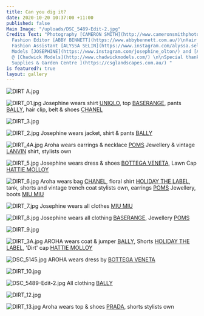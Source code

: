 ```yaml
---
title: Can you dig it?
date: 2020-10-20 10:37:00 +11:00
published: false
Main Image: "/uploads/DSC_5489-Edit-2.jpg"
Credits Text: "Photography [CAMERON SMITH](http://www.cameronsmithphoto.com/index.html),
  Fashion Editor [ABBY BENNETT](https://www.abbybennett.com.au/)\nHair & Make up [EMMA-LOUISE](https://www.emmalouisemakeup.com/),
  Fashion Assistant [ALYSSA SELIN](https://www.instagram.com/alyssa.selin/?hl=en),
  Models [JOSEPHINE](https://www.instagram.com/josephine_olton/) and [AROHA](https://www.instagram.com/arohaatkinson/)
  @ [Chadwick Models](http://www.chadwickmodels.com/) \n\nSpecial thanks to [CSG Landscape
  Supplies & Garden Centre ](https://csglandscapes.com.au/) "
is featured?: true
layout: gallery
---
```


![DIRT A.jpg](/uploads/DIRT%20A.jpg)

![DIRT_01.jpg](/uploads/DIRT_01.jpg)
Josephine wears shirt [UNIQLO](https://www.uniqlo.com/au/), top [BASERANGE](https://baserange.net.au/), pants [BALLY](https://www.bally.com.au/en_AU/home), hair clip, belt & shoes [CHANEL](https://www.chanel.com/au/)

![DIRT_3.jpg](/uploads/DIRT_3.jpg)

![DIRT_2.jpg](/uploads/DIRT_2.jpg)
Josephine wears jacket, shirt & pants [BALLY](https://www.bally.com.au/en_AU/home)

![DIRT_4A.jpg](/uploads/DIRT_4A.jpg)
Aroha wears earrings & necklace [POMS](https://www.pomspoms.com.au/) Jewellery & vintage [LANVIN](https://www.lanvin.com/au/) shirt, stylists own

![DIRT_5.jpg](/uploads/DIRT_5.jpg)
Josephine wears dress & shoes [BOTTEGA VENETA](https://www.bottegaveneta.com/au), Lawn Cap [HATTIE MOLLOY](https://shopbyhattie.com/)

![DIRT_6.jpg](/uploads/DIRT_6.jpg)
Aroha wears bag [CHANEL](https://www.chanel.com/au/), floral shirt [HOLIDAY THE LABEL](https://holidaythelabel.com/), tank, shorts and vintage trench coat stylists own, earrings [POMS](https://www.pomspoms.com.au/) Jewellery, boots [MIU MIU](https://www.miumiu.com/au/en.html)

![DIRT_7.jpg](/uploads/DIRT_7.jpg)
Josephine wears all clothes [MIU MIU](https://www.miumiu.com/au/en.html)


![DIRT_8.jpg](/uploads/DIRT_8.jpg)
Josephine wears all clothing [BASERANGE](https://baserange.net.au/), Jewellery [POMS](https://www.pomspoms.com.au/)

![DIRT_9.jpg](/uploads/DIRT_9.jpg)

![DIRT_3A.jpg](/uploads/DIRT_3A.jpg)
AROHA wears coat & jumper [BALLY](https://www.bally.com.au/en_AU/home), Shorts [HOLIDAY THE LABEL](https://holidaythelabel.com/), 'Dirt' cap [HATTIE MOLLOY](https://shopbyhattie.com/)

![DSC_5145.jpg](/uploads/DSC_5145.jpg)
AROHA wears dress by [BOTTEGA VENETA](https://www.bottegaveneta.com/au)

![DIRT_10.jpg](/uploads/DIRT_10.jpg)

![DSC_5489-Edit-2.jpg](/uploads/DSC_5489-Edit-2.jpg)
All clothing [BALLY](https://www.bally.com.au/en_AU/home)

![DIRT_12.jpg](/uploads/DIRT_12.jpg)

![DIRT_13.jpg](/uploads/DIRT_13.jpg)
Aroha wears top & shoes [PRADA](https://www.prada.com/au/en.html), shorts stylists own

